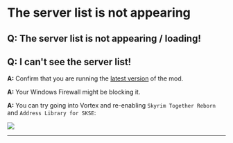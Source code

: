 # The server list is not appearing

## Q: The server list is not appearing / loading!

## Q: I can't see the server list!

**A:** Confirm that you are running the [latest version](https://www.nexusmods.com/skyrimspecialedition/mods/69993?tab=files) of the mod.

**A:** Your Windows Firewall might be blocking it.

**A:** You can try going into Vortex and re-enabling `Skyrim Together Reborn` and `Address Library for SKSE`:

![](https://shx.is/5BRsTNf\_N.gif)

***
